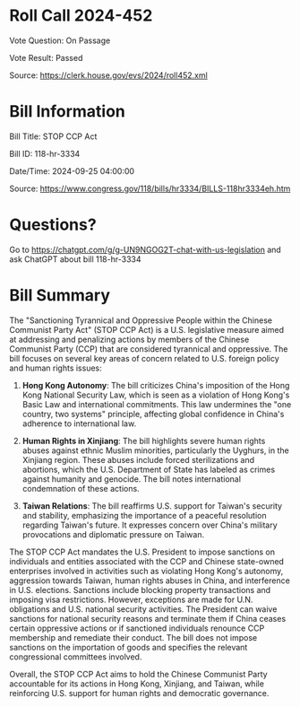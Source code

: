 # Roll Call 2024-452

Vote Question: On Passage

Vote Result: Passed

Source: https://clerk.house.gov/evs/2024/roll452.xml

# Bill Information

Bill Title: STOP CCP Act

Bill ID: 118-hr-3334

Date/Time: 2024-09-25 04:00:00

Source: https://www.congress.gov/118/bills/hr3334/BILLS-118hr3334eh.htm

# Questions?

Go to https://chatgpt.com/g/g-UN9NGOG2T-chat-with-us-legislation and ask ChatGPT about bill 118-hr-3334

# Bill Summary
The "Sanctioning Tyrannical and Oppressive People within the Chinese Communist Party Act" (STOP CCP Act) is a U.S. legislative measure aimed at addressing and penalizing actions by members of the Chinese Communist Party (CCP) that are considered tyrannical and oppressive. The bill focuses on several key areas of concern related to U.S. foreign policy and human rights issues:

1. **Hong Kong Autonomy**: The bill criticizes China's imposition of the Hong Kong National Security Law, which is seen as a violation of Hong Kong's Basic Law and international commitments. This law undermines the "one country, two systems" principle, affecting global confidence in China's adherence to international law.

2. **Human Rights in Xinjiang**: The bill highlights severe human rights abuses against ethnic Muslim minorities, particularly the Uyghurs, in the Xinjiang region. These abuses include forced sterilizations and abortions, which the U.S. Department of State has labeled as crimes against humanity and genocide. The bill notes international condemnation of these actions.

3. **Taiwan Relations**: The bill reaffirms U.S. support for Taiwan's security and stability, emphasizing the importance of a peaceful resolution regarding Taiwan's future. It expresses concern over China's military provocations and diplomatic pressure on Taiwan.

The STOP CCP Act mandates the U.S. President to impose sanctions on individuals and entities associated with the CCP and Chinese state-owned enterprises involved in activities such as violating Hong Kong's autonomy, aggression towards Taiwan, human rights abuses in China, and interference in U.S. elections. Sanctions include blocking property transactions and imposing visa restrictions. However, exceptions are made for U.N. obligations and U.S. national security activities. The President can waive sanctions for national security reasons and terminate them if China ceases certain oppressive actions or if sanctioned individuals renounce CCP membership and remediate their conduct. The bill does not impose sanctions on the importation of goods and specifies the relevant congressional committees involved.

Overall, the STOP CCP Act aims to hold the Chinese Communist Party accountable for its actions in Hong Kong, Xinjiang, and Taiwan, while reinforcing U.S. support for human rights and democratic governance.
